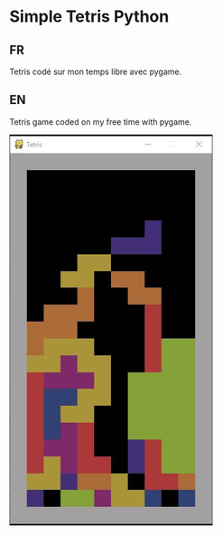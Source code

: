 # Simple Tetris Python

## FR
Tetris codé sur mon temps libre avec pygame. 


## EN
Tetris game coded on my free time with pygame.


![Capture](https://github.com/adufi/Simple-Tetris-Python/blob/master/Tetris.jpg)